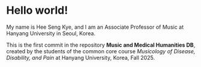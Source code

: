 # Hello world!

My name is Hee Seng Kye, and I am an Associate Professor of Music at Hanyang University in Seoul, Korea.

This is the first commit in the repository **Music and Medical Humanities DB**, created by the students of the common core course *Musicology of Disease, Disability, and Pain* at Hanyang University, Korea, Fall 2025.
